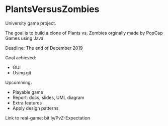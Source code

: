 # PlantsVersusZombies
University game project.

The goal is to build a clone of Plants vs. Zombies orginally made by PopCap Games using Java.

Deadline: The end of December 2019

Goal achieved:
* GUI
* Using git

Upcomming:
* Playable game
* Report: docs, slides, UML diagram
* Extra features
* Apply design patterns

Link to real-game: bit.ly/PvZ-Expectation
